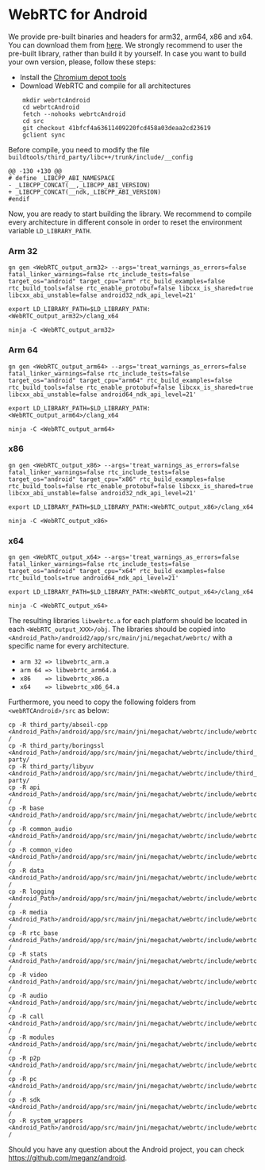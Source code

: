 # WebRTC for Android #
We provide pre-built binaries and headers for arm32, arm64, x86 and x64. You can download them from [here](https://mega.nz/file/93AmybIL#RyKXV3L_TlQTvfXhh1vrmnwg_3S4HEdBAXjl4brcvFI).
We strongly recommend to user the pre-built library, rather than build it by yourself. In case you want to build your own version, please, follow these steps:
* Install the [Chromium depot tools](http://dev.chromium.org/developers/how-tos/install-depot-tools)
* Download WebRTC and compile for all architectures

```
    mkdir webrtcAndroid
    cd webrtcAndroid
    fetch --nohooks webrtcAndroid
    cd src
    git checkout 41bfcf4a63611409220fcd458a03deaa2cd23619
    gclient sync
```
Before compile, you need to modify the file `buildtools/third_party/libc++/trunk/include/__config`

```
@@ -130 +130 @@
# define _LIBCPP_ABI_NAMESPACE 
- _LIBCPP_CONCAT(__,_LIBCPP_ABI_VERSION)
+ _LIBCPP_CONCAT(__ndk,_LIBCPP_ABI_VERSION)
#endif
```

Now, you are ready to start building the library. We recommend to compile every architecture in different console in order to reset the environment variable `LD_LIBRARY_PATH`.

### Arm 32 ###
`gn gen <WebRTC_output_arm32> --args='treat_warnings_as_errors=false fatal_linker_warnings=false rtc_include_tests=false target_os="android" target_cpu="arm" rtc_build_examples=false rtc_build_tools=false rtc_enable_protobuf=false libcxx_is_shared=true libcxx_abi_unstable=false android32_ndk_api_level=21'`

`export LD_LIBRARY_PATH=$LD_LIBRARY_PATH:<WebRTC_output_arm32>/clang_x64`

`ninja -C <WebRTC_output_arm32>`
### Arm 64 ###
`gn gen <WebRTC_output_arm64> --args='treat_warnings_as_errors=false fatal_linker_warnings=false rtc_include_tests=false target_os="android" target_cpu="arm64" rtc_build_examples=false rtc_build_tools=false rtc_enable_protobuf=false libcxx_is_shared=true libcxx_abi_unstable=false android64_ndk_api_level=21'`

`export LD_LIBRARY_PATH=$LD_LIBRARY_PATH:<WebRTC_output_arm64>/clang_x64`

`ninja -C <WebRTC_output_arm64>`
### x86 ###
`gn gen <WebRTC_output_x86> --args='treat_warnings_as_errors=false fatal_linker_warnings=false rtc_include_tests=false target_os="android" target_cpu="x86" rtc_build_examples=false rtc_build_tools=false rtc_enable_protobuf=false libcxx_is_shared=true libcxx_abi_unstable=false android32_ndk_api_level=21'`

`export LD_LIBRARY_PATH=$LD_LIBRARY_PATH:<WebRTC_output_x86>/clang_x64`

`ninja -C <WebRTC_output_x86>`
### x64 ###
`gn gen <WebRTC_output_x64> --args='treat_warnings_as_errors=false fatal_linker_warnings=false rtc_include_tests=false target_os="android" target_cpu="x64" rtc_build_examples=false rtc_build_tools=true android64_ndk_api_level=21'`

`export LD_LIBRARY_PATH=$LD_LIBRARY_PATH:<WebRTC_output_x64>/clang_x64`

`ninja -C <WebRTC_output_x64>`

The resulting libraries `libwebrtc.a` for each platform should be located in each `<WebRTC_output_XXX>/obj`. The libraries should be copied into `<Android_Path>/android2/app/src/main/jni/megachat/webrtc/` with a specific name for every architecture.
* `arm 32 => libwebrtc_arm.a`
* `arm 64 => libwebrtc_arm64.a`
* `x86    => libwebrtc_x86.a`
* `x64    => libwebrtc_x86_64.a`

Furthermore, you need to copy the following folders from `<webRTCAndroid>/src` as below:

  `cp -R third_party/abseil-cpp <Android_Path>/android/app/src/main/jni/megachat/webrtc/include/webrtc/`  
  `cp -R third_party/boringssl <Android_Path>/android/app/src/main/jni/megachat/webrtc/include/third_party/`  
  `cp -R third_party/libyuv <Android_Path>/android/app/src/main/jni/megachat/webrtc/include/third_party/`  
  `cp -R api <Android_Path>/android/app/src/main/jni/megachat/webrtc/include/webrtc/`  
  `cp -R base <Android_Path>/android/app/src/main/jni/megachat/webrtc/include/webrtc/`  
  `cp -R common_audio <Android_Path>/android/app/src/main/jni/megachat/webrtc/include/webrtc/`  
  `cp -R common_video <Android_Path>/android/app/src/main/jni/megachat/webrtc/include/webrtc/`  
  `cp -R data <Android_Path>/android/app/src/main/jni/megachat/webrtc/include/webrtc/`  
  `cp -R logging <Android_Path>/android/app/src/main/jni/megachat/webrtc/include/webrtc/`  
  `cp -R media <Android_Path>/android/app/src/main/jni/megachat/webrtc/include/webrtc/`  
  `cp -R rtc_base <Android_Path>/android/app/src/main/jni/megachat/webrtc/include/webrtc/`  
  `cp -R stats <Android_Path>/android/app/src/main/jni/megachat/webrtc/include/webrtc/`  
  `cp -R video <Android_Path>/android/app/src/main/jni/megachat/webrtc/include/webrtc/`  
  `cp -R audio <Android_Path>/android/app/src/main/jni/megachat/webrtc/include/webrtc/`  
  `cp -R call <Android_Path>/android/app/src/main/jni/megachat/webrtc/include/webrtc/`  
  `cp -R modules <Android_Path>/android/app/src/main/jni/megachat/webrtc/include/webrtc/`  
  `cp -R p2p <Android_Path>/android/app/src/main/jni/megachat/webrtc/include/webrtc/`  
  `cp -R pc <Android_Path>/android/app/src/main/jni/megachat/webrtc/include/webrtc/`  
  `cp -R sdk <Android_Path>/android/app/src/main/jni/megachat/webrtc/include/webrtc/`  
  `cp -R system_wrappers <Android_Path>/android/app/src/main/jni/megachat/webrtc/include/webrtc/`  
 
Should you have any question about the Android project, you can check https://github.com/meganz/android.
